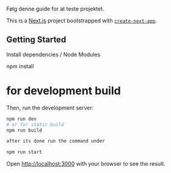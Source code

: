 Følg denne guide for at teste projektet.

This is a [Next.js](https://nextjs.org/) project bootstrapped with [`create-next-app`](https://github.com/vercel/next.js/tree/canary/packages/create-next-app).

## Getting Started

Install dependencies / Node Modules

npm install

#  for development build
Then, run the development server:

```bash
npm run dev
# or for static build
npm run build

after its done run the command under

npm run start
```

Open [http://localhost:3000](http://localhost:3000) with your browser to see the result.




